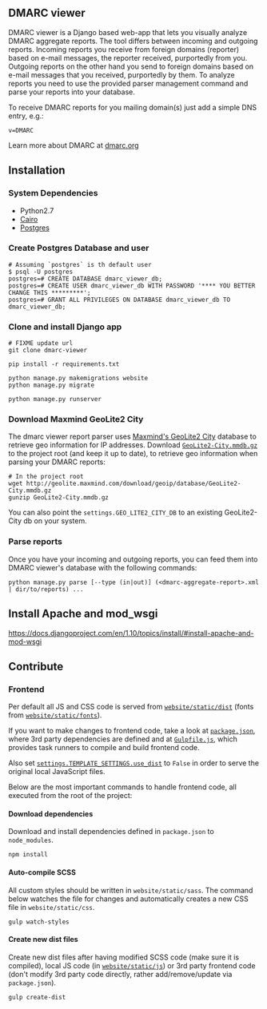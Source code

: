 DMARC viewer
------
DMARC viewer is a Django based web-app that lets you visually analyze DMARC aggregate reports. The tool differs between incoming and outgoing reports. Incoming reports you receive from foreign domains (reporter) based on e-mail messages, the reporter received, purportedly from you. Outgoing reports on the other hand you send to foreign domains based on e-mail messages that you received, purportedly by them. To analyze reports you need to use the provided parser management command and parse your reports into your database.

To receive DMARC reports for you mailing domain(s) just add a simple DNS entry, e.g.:
```shell
v=DMARC
````

Learn more about DMARC at [dmarc.org](https://dmarc.org/)

## Installation
### System Dependencies
- Python2.7
- [Cairo](https://www.cairographics.org/download/)
- [Postgres](https://docs.djangoproject.com/en/1.8/ref/databases/#postgresql-note)

### Create Postgres Database and user
```shell
# Assuming `postgres` is th default user
$ psql -U postgres
postgres=# CREATE DATABASE dmarc_viewer_db;
postgres=# CREATE USER dmarc_viewer_db WITH PASSWORD '**** YOU BETTER CHANGE THIS *********';
postgres=# GRANT ALL PRIVILEGES ON DATABASE dmarc_viewer_db TO dmarc_viewer_db;
```

### Clone and install Django app
```
# FIXME update url
git clone dmarc-viewer

pip install -r requirements.txt

python manage.py makemigrations website
python manage.py migrate

python manage.py runserver
```

### Download Maxmind GeoLite2 City

The dmarc viewer report parser uses [Maxmind's GeoLite2 City](http://geolite.maxmind.com/download/geoip/database) database to
retrieve geo information for IP addresses.
Download [`GeoLite2-City.mmdb.gz`](http://geolite.maxmind.com/download/geoip/database/GeoLite2-City.mmdb.gz) to the project root (and keep it up to date), to retrieve geo information when parsing your DMARC reports:

```shell
# In the project root
wget http://geolite.maxmind.com/download/geoip/database/GeoLite2-City.mmdb.gz
gunzip GeoLite2-City.mmdb.gz
```
You can also point the `settings.GEO_LITE2_CITY_DB` to an existing GeoLite2-City db on your system.


### Parse reports
Once you have your incoming and outgoing reports, you can feed them into DMARC viewer's database with the following commands:
```shell
python manage.py parse [--type (in|out)] (<dmarc-aggregate-report>.xml | dir/to/reports) ...
```



## Install Apache and mod_wsgi
https://docs.djangoproject.com/en/1.10/topics/install/#install-apache-and-mod-wsgi


## Contribute

### Frontend
Per default all JS and CSS code is served from
[`website/static/dist`](website/static/dist) (fonts from
[`website/static/fonts`](website/static/fonts)).

If you want to make changes to frontend code, take a look at
[`package.json`](package.json), where 3rd party dependencies are defined
and at [`Gulpfile.js`](Gulpfile.js), which provides task runners to compile
and build frontend code.

Also set [`settings.TEMPLATE_SETTINGS.use_dist`](dmarc_viewer/settings.py) to
`False` in order to serve the original local JavaScript files.

Below are the most important commands to handle frontend code, all executed
from the root of the project:

#### Download dependencies
Download and install dependencies defined in `package.json` to `node_modules`.
```shell
npm install
```
#### Auto-compile SCSS
All custom styles should be written in `website/static/sass`. The command below
watches the file for changes and automatically creates a new CSS file in
`website/static/css`.
```shell
gulp watch-styles
```

#### Create new dist files
Create new dist files after having modified SCSS code (make sure it is
compiled), local JS code (in [`website/static/js`](website/static/js)) or
3rd party frontend code (don't modify 3rd party code directly, rather
add/remove/update via `package.json`).

```shell
gulp create-dist
```
